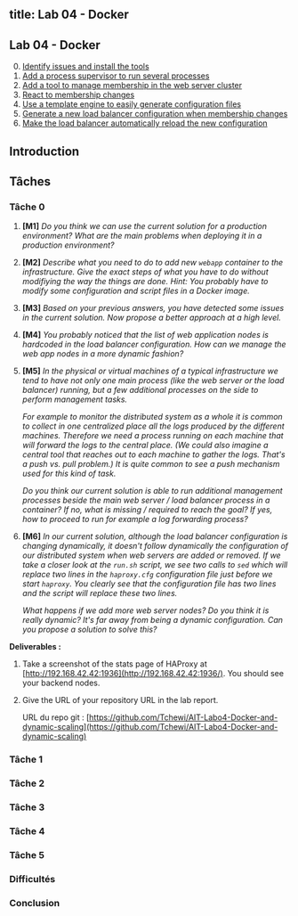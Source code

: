 title: Lab 04 - Docker
---

## Lab 04 - Docker

0. [Identify issues and install the tools](#task-0)
1. [Add a process supervisor to run several processes](#task-1)
2. [Add a tool to manage membership in the web server cluster](#task-2)
3. [React to membership changes](#task-3)
4. [Use a template engine to easily generate configuration files](#task-4)
5. [Generate a new load balancer configuration when membership changes](#task-5)
6. [Make the load balancer automatically reload the new configuration](#task-6)

## Introduction

## Tâches

### Tâche 0

1. **[M1]** *Do you think we can use the current solution for a production environment? What are the main problems when deploying it in a production environment?*

2. **[M2]** *Describe what you need to do to add new `webapp` container to the infrastructure. Give the exact steps of what you have to do without modifiying the way the things are done. Hint: You probably have to modify some configuration and script files in a Docker image.*

3. **[M3]** *Based on your previous answers, you have detected some issues in the current solution. Now propose a better approach at a high level.*

4. **[M4]** *You probably noticed that the list of web application nodes is hardcoded in the load balancer configuration. How can we manage the web app nodes in a more dynamic fashion?*

5. **[M5]** *In the physical or virtual machines of a typical infrastructure we tend to have not only one main process (like the web server or the load balancer) running, but a few additional processes on the side to perform management tasks.*

   *For example to monitor the distributed system as a whole it is common to collect in one centralized place all the logs produced by the different machines. Therefore we need a process running on each machine that will forward the logs to the central place. (We could also imagine a central tool that reaches out to each machine to gather the logs. That's a push vs. pull problem.) It is quite common to see a push mechanism used for this kind of task.*

   *Do you think our current solution is able to run additional management processes beside the main web server / load balancer process in a container? If no, what is missing / required to reach the goal? If yes, how to proceed to run for example a log forwarding process?*

6. **[M6]** *In our current solution, although the load balancer configuration is changing dynamically, it doesn't follow dynamically the configuration of our distributed system when web servers are added or removed. If we take a closer look at the `run.sh` script, we see two calls to `sed` which will replace two lines in the `haproxy.cfg` configuration file just before we start `haproxy`. You clearly see that the configuration file has two lines and the script will replace these two lines.*

   *What happens if we add more web server nodes? Do you think it is really dynamic? It's far away from being a dynamic configuration. Can you propose a solution to solve this?*

**Deliverables :**

1. Take a screenshot of the stats page of HAProxy at [http://192.168.42.42:1936](http://192.168.42.42:1936/). You should see your backend nodes.

   

2. Give the URL of your repository URL in the lab report.

   URL du repo git : [https://github.com/Tchewi/AIT-Labo4-Docker-and-dynamic-scaling](https://github.com/Tchewi/AIT-Labo4-Docker-and-dynamic-scaling)

### Tâche 1

### Tâche 2

### Tâche 3

### Tâche 4

### Tâche 5



### Difficultés

### Conclusion